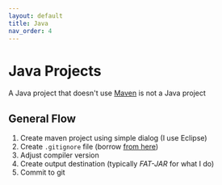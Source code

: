 ```yaml
---
layout: default
title: Java
nav_order: 4
---
```


# Java Projects

A Java project that doesn't use [Maven](http://maven.apache.org/) is not a Java project

## General Flow

1. Create maven project using simple dialog (I use Eclipse)
2. Create `.gitignore` file (borrow [from here](https://github.com/github/gitignore/blob/master/Maven.gitignore))
3. Adjust compiler version
4. Create output destination (typically _FAT-JAR_ for what I do)
5. Commit to git
